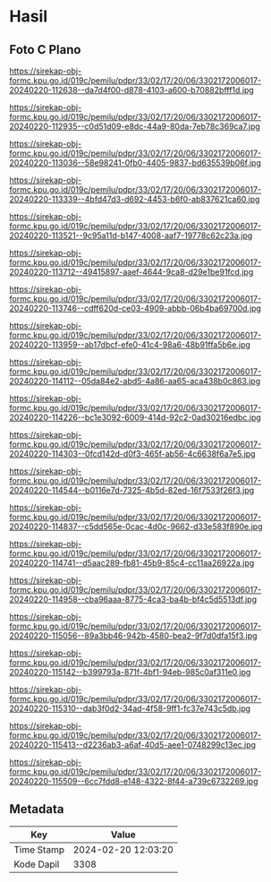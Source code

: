 # Hasil

## Foto C Plano

https://sirekap-obj-formc.kpu.go.id/019c/pemilu/pdpr/33/02/17/20/06/3302172006017-20240220-112638--da7d4f00-d878-4103-a600-b70882bfff1d.jpg

https://sirekap-obj-formc.kpu.go.id/019c/pemilu/pdpr/33/02/17/20/06/3302172006017-20240220-112935--c0d51d09-e8dc-44a9-80da-7eb78c369ca7.jpg

https://sirekap-obj-formc.kpu.go.id/019c/pemilu/pdpr/33/02/17/20/06/3302172006017-20240220-113036--58e98241-0fb0-4405-9837-bd635539b06f.jpg

https://sirekap-obj-formc.kpu.go.id/019c/pemilu/pdpr/33/02/17/20/06/3302172006017-20240220-113339--4bfd47d3-d692-4453-b6f0-ab837621ca60.jpg

https://sirekap-obj-formc.kpu.go.id/019c/pemilu/pdpr/33/02/17/20/06/3302172006017-20240220-113521--9c95a11d-b147-4008-aaf7-19778c62c23a.jpg

https://sirekap-obj-formc.kpu.go.id/019c/pemilu/pdpr/33/02/17/20/06/3302172006017-20240220-113712--49415897-aaef-4644-9ca8-d29e1be91fcd.jpg

https://sirekap-obj-formc.kpu.go.id/019c/pemilu/pdpr/33/02/17/20/06/3302172006017-20240220-113746--cdff620d-ce03-4909-abbb-06b4ba69700d.jpg

https://sirekap-obj-formc.kpu.go.id/019c/pemilu/pdpr/33/02/17/20/06/3302172006017-20240220-113959--ab17dbcf-efe0-41c4-98a6-48b91ffa5b6e.jpg

https://sirekap-obj-formc.kpu.go.id/019c/pemilu/pdpr/33/02/17/20/06/3302172006017-20240220-114112--05da84e2-abd5-4a86-aa65-aca438b0c863.jpg

https://sirekap-obj-formc.kpu.go.id/019c/pemilu/pdpr/33/02/17/20/06/3302172006017-20240220-114226--bc1e3092-6009-414d-92c2-0ad30216edbc.jpg

https://sirekap-obj-formc.kpu.go.id/019c/pemilu/pdpr/33/02/17/20/06/3302172006017-20240220-114303--0fcd142d-d0f3-465f-ab56-4c6638f6a7e5.jpg

https://sirekap-obj-formc.kpu.go.id/019c/pemilu/pdpr/33/02/17/20/06/3302172006017-20240220-114544--b0116e7d-7325-4b5d-82ed-16f7533f26f3.jpg

https://sirekap-obj-formc.kpu.go.id/019c/pemilu/pdpr/33/02/17/20/06/3302172006017-20240220-114837--c5dd565e-0cac-4d0c-9662-d33e583f890e.jpg

https://sirekap-obj-formc.kpu.go.id/019c/pemilu/pdpr/33/02/17/20/06/3302172006017-20240220-114741--d5aac289-fb81-45b9-85c4-cc11aa26922a.jpg

https://sirekap-obj-formc.kpu.go.id/019c/pemilu/pdpr/33/02/17/20/06/3302172006017-20240220-114958--cba96aaa-8775-4ca3-ba4b-bf4c5d5513df.jpg

https://sirekap-obj-formc.kpu.go.id/019c/pemilu/pdpr/33/02/17/20/06/3302172006017-20240220-115056--89a3bb46-942b-4580-bea2-9f7d0dfa15f3.jpg

https://sirekap-obj-formc.kpu.go.id/019c/pemilu/pdpr/33/02/17/20/06/3302172006017-20240220-115142--b399793a-871f-4bf1-94eb-985c0af311e0.jpg

https://sirekap-obj-formc.kpu.go.id/019c/pemilu/pdpr/33/02/17/20/06/3302172006017-20240220-115310--dab3f0d2-34ad-4f58-9ff1-fc37e743c5db.jpg

https://sirekap-obj-formc.kpu.go.id/019c/pemilu/pdpr/33/02/17/20/06/3302172006017-20240220-115413--d2236ab3-a6af-40d5-aee1-0748299c13ec.jpg

https://sirekap-obj-formc.kpu.go.id/019c/pemilu/pdpr/33/02/17/20/06/3302172006017-20240220-115509--6cc7fdd8-e148-4322-8f44-a739c6732269.jpg


## Metadata

| Key        | Value               |
| ---------- | ------------------- |
| Time Stamp | 2024-02-20 12:03:20 |
| Kode Dapil | 3308                |



